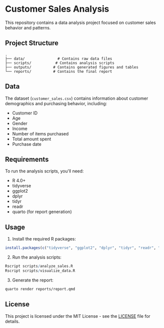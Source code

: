 # Customer Sales Analysis

This repository contains a data analysis project focused on customer sales behavior and patterns.

## Project Structure

```
.
├── data/               # Contains raw data files
├── scripts/           # Contains analysis scripts
├── outputs/          # Contains generated figures and tables
└── reports/          # Contains the final report
```

## Data

The dataset (`customer_sales.csv`) contains information about customer demographics and purchasing behavior, including:
- Customer ID
- Age
- Gender
- Income
- Number of items purchased
- Total amount spent
- Purchase date

## Requirements

To run the analysis scripts, you'll need:
- R 4.0+
- tidyverse
- ggplot2
- dplyr
- tidyr
- readr
- quarto (for report generation)

## Usage

1. Install the required R packages:
```R
install.packages(c("tidyverse", "ggplot2", "dplyr", "tidyr", "readr", "quarto"))
```

2. Run the analysis scripts:
```R
Rscript scripts/analyze_sales.R
Rscript scripts/visualize_data.R
```

3. Generate the report:
```bash
quarto render reports/report.qmd
```

## License

This project is licensed under the MIT License - see the [LICENSE](LICENSE) file for details. 